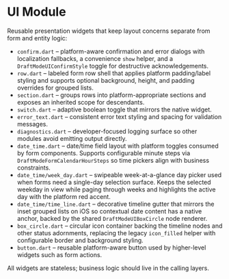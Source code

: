 # UI Module

Reusable presentation widgets that keep layout concerns separate from form and
entity logic:

- `confirm.dart` – platform-aware confirmation and error dialogs with
  localization fallbacks, a convenience `show` helper, and a
  `DraftModeUIConfirmStyle` toggle for destructive acknowledgements.
- `row.dart` – labeled form row shell that applies platform padding/label
  styling and supports optional background, height, and padding overrides for
  grouped lists.
- `section.dart` – groups rows into platform-appropriate sections and exposes an
  inherited scope for descendants.
- `switch.dart` – adaptive boolean toggle that mirrors the native widget.
- `error_text.dart` – consistent error text styling and spacing for validation
  messages.
- `diagnostics.dart` – developer-focused logging surface so other modules avoid
  emitting output directly.
- `date_time.dart` – date/time field layout with platform toggles consumed by
  form components. Supports configurable minute steps via
  `DraftModeFormCalendarHourSteps` so time pickers align with business
  constraints.
- `date_time/week_day.dart` – swipeable week-at-a-glance day picker used when
  forms need a single-day selection surface. Keeps the selected weekday in
  view while paging through weeks and highlights the active day with the
  platform red accent.
- `date_time/time_line.dart` – decorative timeline gutter that mirrors the
  inset grouped lists on iOS so contextual date content has a native anchor,
  backed by the shared `DraftModeUIBoxCircle` node renderer.
- `box_circle.dart` – circular icon container backing the timeline nodes and
  other status adornments, replacing the legacy `icon_filled` helper with
  configurable border and background styling.
- `button.dart` – reusable platform-aware button used by higher-level widgets
  such as form actions.

All widgets are stateless; business logic should live in the calling layers.

